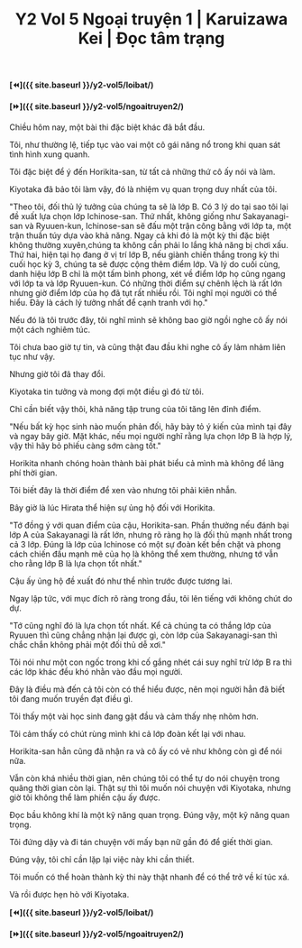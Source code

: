 ﻿---
layout: post
title: Y2 Vol 5 Ngoại truyện 1 | Karuizawa Kei | Đọc tâm trạng
permalink: /y2-vol5/ngoaitruyen1/
---

**[⏪]({{ site.baseurl }}/y2-vol5/loibat/)**

**[⏩]({{ site.baseurl }}/y2-vol5/ngoaitruyen2/)**

Chiều hôm nay, một bài thi đặc biệt khác đã bắt đầu.

Tôi, như thường lệ, tiếp tục vào vai một cô gái năng nổ trong khi quan sát tình hình xung quanh.

Tôi đặc biệt để ý đến Horikita-san, từ tất cả những thứ cô ấy nói và làm.

Kiyotaka đã bảo tôi làm vậy, đó là nhiệm vụ quan trọng duy nhất của tôi.

"Theo tôi, đối thủ lý tưởng của chúng ta sẽ là lớp B. Có 3 lý do tại sao tôi lại đề xuất lựa chọn lớp Ichinose-san. Thứ nhất, không giống như Sakayanagi-san và Ryuuen-kun, Ichinose-san sẽ đấu một trận công bằng với lớp ta, một trận thuần túy dựa vào khả năng. Ngay cả khi đó là một kỳ thi đặc biệt không thường xuyên,chúng ta không cần phải lo lắng khả năng bị chơi xấu. Thứ hai, hiện tại họ đang ở vị trí lớp B, nếu giành chiến thắng trong kỳ thi cuối học kỳ 3, chúng ta sẽ được cộng thêm điểm lớp. Và lý do cuối cùng, danh hiệu lớp B chỉ là một tấm bình phong, xét về điểm lớp họ cũng ngang với lớp ta và lớp Ryuuen-kun. Có những thời điểm sự chênh lệch là rất lớn nhưng giờ điểm lớp của họ đã tụt rất nhiều rồi. Tôi nghĩ mọi người có thể hiểu. Đây là cách lý tưởng nhất để cạnh tranh với họ."

Nếu đó là tôi trước đây, tôi nghĩ mình sẽ không bao giờ ngồi nghe cô ấy nói một cách nghiêm túc.

Tôi chưa bao giờ tự tin, và cũng thật đau đầu khi nghe cô ấy lảm nhảm liên tục như vậy.

Nhưng giờ tôi đã thay đổi.

Kiyotaka tin tưởng và mong đợi một điều gì đó từ tôi.

Chỉ cần biết vậy thôi, khả năng tập trung của tôi tăng lên đỉnh điểm.

"Nếu bất kỳ học sinh nào muốn phản đối, hãy bày tỏ ý kiến của mình tại đây và ngay bây giờ. Mặt khác, nếu mọi người nghĩ rằng lựa chọn lớp B là hợp lý, vậy thì hãy bỏ phiếu càng sớm càng tốt."

Horikita nhanh chóng hoàn thành bài phát biểu cả mình mà không để lãng phí thời gian.

Tôi biết đây là thời điểm để xen vào nhưng tôi phải kiên nhẫn.

Bây giờ là lúc Hirata thể hiện sự ủng hộ đối với Horikita.

"Tớ đồng ý với quan điểm của cậu, Horikita-san. Phần thưởng nếu đánh bại lớp A của Sakayanagi là rất lớn, nhưng rõ ràng họ là đối thủ mạnh nhất trong cả 3 lớp. Đúng là lớp của Ichinose có một sự đoàn kết bền chặt và phong cách chiến đấu mạnh mẽ của họ là không thể xem thường, nhưng tớ vẫn cho rằng lớp B là lựa chọn tốt nhất."

Cậu ấy ủng hộ đề xuất đó như thể nhìn trước được tương lai.

Ngay lập tức, với mục đích rõ ràng trong đầu, tôi lên tiếng với không chút do dự.

"Tớ cũng nghĩ đó là lựa chọn tốt nhất. Kể cả chúng ta có thắng lớp của Ryuuen thì cũng chẳng nhận lại được gì, còn lớp của Sakayanagi-san thì chắc chắn không phải một đối thủ dễ xơi."

Tôi nói như một con ngốc trong khi cố gắng nhét cái suy nghĩ trừ lớp B ra thì các lớp khác đều khó nhằn vào đầu mọi người.

Đây là điều mà đến cả tôi còn có thể hiểu được, nên mọi người hẳn đã biết tôi đang muốn truyền đạt điều gì.

Tôi thấy một vài học sinh đang gật đầu và cảm thấy nhẹ nhõm hơn.

Tôi cảm thấy có chút rùng mình khi cả lớp đoàn kết lại với nhau.

Horikita-san hẳn cũng đã nhận ra và cô ấy có vẻ như không còn gì để nói nữa.

Vẫn còn khá nhiều thời gian, nên chúng tôi có thể tự do nói chuyện trong quãng thời gian còn lại. Thật sự thì tôi muốn nói chuyện với Kiyotaka, nhưng giờ tôi không thể làm phiền cậu ấy được.

Đọc bầu không khí là một kỹ năng quan trọng. Đúng vậy, một kỹ năng quan trọng.

Tôi đứng dậy và đi tán chuyện với mấy bạn nữ gần đó để giết thời gian.

Đúng vậy, tôi chỉ cần lặp lại việc này khi cần thiết.

Tôi muốn có thể hoàn thành kỳ thi này thật nhanh để có thể trở về kí túc xá.

Và rồi được hẹn hò với Kiyotaka.

**[⏪]({{ site.baseurl }}/y2-vol5/loibat/)**

**[⏩]({{ site.baseurl }}/y2-vol5/ngoaitruyen2/)**
